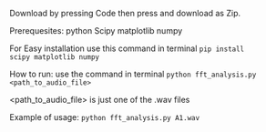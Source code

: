 Download by pressing Code then press and download as Zip. 

Prerequesites:
python
Scipy
matplotlib
numpy

For Easy installation use this command in terminal
<Code>pip install scipy matplotlib numpy</Code>

How to run:
use the command in terminal
<Code>python fft_analysis.py <path_to_audio_file></Code>

<path_to_audio_file> is just one of the .wav files

Example of usage:
<Code>python fft_analysis.py A1.wav</Code>
